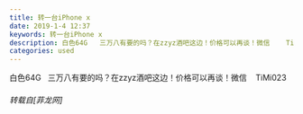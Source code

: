 ```yaml
---
title: 转一台iPhone x
date: 2019-1-4 12:37
keywords: 转一台iPhone x
description: 白色64G   三万八有要的吗？在zzyz酒吧这边！价格可以再谈！微信    TiMi023
categories: used
---
```

<td class="t_f" id="postmessage_2613580">

白色64G   三万八有要的吗？在zzyz酒吧这边！价格可以再谈！微信    TiMi023</td>
###### 转载自[菲龙网]